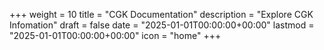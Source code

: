 ﻿+++
weight = 10
title = "CGK Documentation"
description = "Explore CGK Infomation"
draft = false
date = "2025-01-01T00:00:00+00:00"
lastmod = "2025-01-01T00:00:00+00:00"
icon = "home"
+++